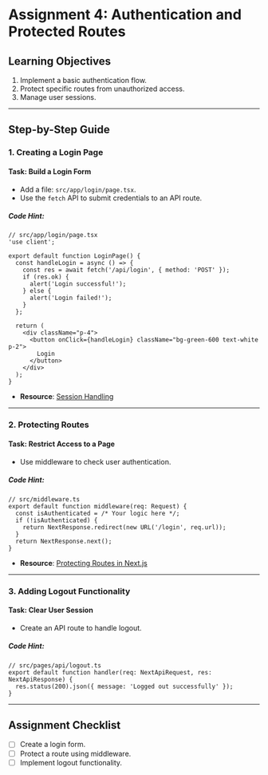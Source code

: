 # **Assignment 4: Authentication and Protected Routes**

## **Learning Objectives**
1. Implement a basic authentication flow.
2. Protect specific routes from unauthorized access.
3. Manage user sessions.

---

## **Step-by-Step Guide**

### **1. Creating a Login Page**
#### **Task: Build a Login Form**
- Add a file: `src/app/login/page.tsx`.
- Use the `fetch` API to submit credentials to an API route.

##### Code Hint:
```tsx
// src/app/login/page.tsx
'use client';

export default function LoginPage() {
  const handleLogin = async () => {
    const res = await fetch('/api/login', { method: 'POST' });
    if (res.ok) {
      alert('Login successful!');
    } else {
      alert('Login failed!');
    }
  };

  return (
    <div className="p-4">
      <button onClick={handleLogin} className="bg-green-600 text-white p-2">
        Login
      </button>
    </div>
  );
}
```
- **Resource**: [Session Handling](https://next-auth.js.org/getting-started/introduction)

---

### **2. Protecting Routes**
#### **Task: Restrict Access to a Page**
- Use middleware to check user authentication.

##### Code Hint:
```tsx
// src/middleware.ts
export default function middleware(req: Request) {
  const isAuthenticated = /* Your logic here */;
  if (!isAuthenticated) {
    return NextResponse.redirect(new URL('/login', req.url));
  }
  return NextResponse.next();
}
```
- **Resource**: [Protecting Routes in Next.js](https://nextjs.org/docs/advanced-features/middleware)

---

### **3. Adding Logout Functionality**
#### **Task: Clear User Session**
- Create an API route to handle logout.

##### Code Hint:
```tsx
// src/pages/api/logout.ts
export default function handler(req: NextApiRequest, res: NextApiResponse) {
  res.status(200).json({ message: 'Logged out successfully' });
}
```

---

## **Assignment Checklist**
- [ ] Create a login form.
- [ ] Protect a route using middleware.
- [ ] Implement logout functionality.
